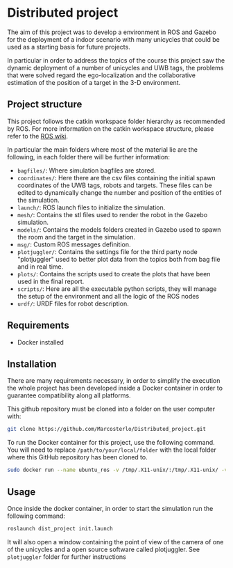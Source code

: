 # Distributed project

The aim of this project was to develop a environment in ROS and Gazebo for the deployment of a indoor scenario with many unicycles that could be used as a starting basis for future projects.

In particular in order to address the topics of the course this project saw the dynamic deployment of a number of unicycles and UWB tags, the problems that were solved regard the ego-localization and the collaborative estimation of the position of a target in the 3-D environment.

## Project structure

This project follows the catkin workspace folder hierarchy as recommended by ROS. For more information on the catkin workspace structure, please refer to the [ROS wiki](http://wiki.ros.org/catkin/workspaces).

In particular the main folders where most of the material lie are the following, in each folder there will be further information:

- `bagfiles/`: Where simulation bagfiles are stored.
- `coordinates/`: Here there are the csv files containing the initial spawn coordinates of the UWB tags, robots and targets. These files can be edited to dynamically change the number and position of the entities of the simulation.
- `launch/`: ROS launch files to initialize the simulation.
- `mesh/`: Contains the stl files used to render the robot in the Gazebo simulation.
- `models/`: Contains the models folders created in Gazebo used to spawn the room and the target in the simulation.
- `msg/`: Custom ROS messages definition.
- `plotjuggler/`: Contains the settings file for the third party node "plotjuggler" used to better plot data from the topics both from bag file and in real time.
- `plots/`: Contains the scripts used to create the plots that have been used in the final report.
- `scripts/`: Here are all the executable python scripts, they will manage the setup of the environment and all the logic of the ROS nodes
- `urdf/`: URDF files for robot description. 


## Requirements

- Docker installed

## Installation 
There are many requirements necessary, in order to simplify the execution the whole project has been developed inside a Docker container in order to guarantee compatibility along all platforms. 

This github repository must be cloned into a folder on the user computer with:
```sh
git clone https://github.com/Marcosterlo/Distributed_project.git
```


To run the Docker container for this project, use the following command. You will need to replace `/path/to/your/local/folder` with the local folder where this GitHub repository has been cloned to.

```sh
sudo docker run --name ubuntu_ros -v /tmp/.X11-unix/:/tmp/.X11-unix/ -v /path/to/your/local/folder:/home/marco/shared --env="DISPLAY=$DISPLAY" --privileged --shm-size 2g --rm -i -t --user=marco --workdir=/home/marco marcosterlo/ubuntu:ros bash
```

## Usage

Once inside the docker container, in order to start the simulation run the following command:

```sh
roslaunch dist_project init.launch
```
It will also open a window containing the point of view of the camera of one of the unicycles and a open source software called plotjuggler. See `plotjuggler` folder for further instructions
